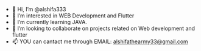 - 👋 Hi, I’m @alshifa333
- 👀 I’m interested in WEB Development and Flutter 
- 🌱 I’m currently learning JAVA.
- 💞️ I’m looking to collaborate on projects related on Web development and flutter
- 📫 YOU can cantact me through EMAIL: alshifathearmy33@gmail.com

<!---
alshifa333/alshifa333 is a ✨ special ✨ repository because its `README.md` (this file) appears on your GitHub profile.
You can click the Preview link to take a look at your changes.
--->
